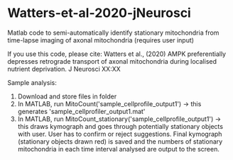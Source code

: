 # Watters-et-al-2020-jNeurosci
Matlab code to semi-automatically identify stationary mitochondria from time-lapse imaging of axonal mitochondria (requires user input)

If you use this code, please cite: Watters et al., (2020) AMPK preferentially depresses retrograde transport of axonal mitochondria during localised nutrient deprivation. J Neurosci XX:XX

Sample analysis:
1. Download and store files in folder
2. In MATLAB, run MitoCount('sample_cellprofile_output1') -> this generates 'sample_cellprofiler_output1.mat'
3. In MATLAB, run MitoCount_stationary('sample_cellprofile_output1') -> this draws kymograph and goes through potentially stationary objects with user. User has to confirm or reject suggestions. Final kymograph (stationary objects drawn red) is saved and the numbers of stationary mitochondria in each time interval analysed are output to the screen.
